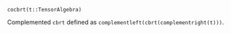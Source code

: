 ```
cocbrt(t::TensorAlgebra)
```

Complemented `cbrt` defined as `complementleft(cbrt(complementright(t)))`.

